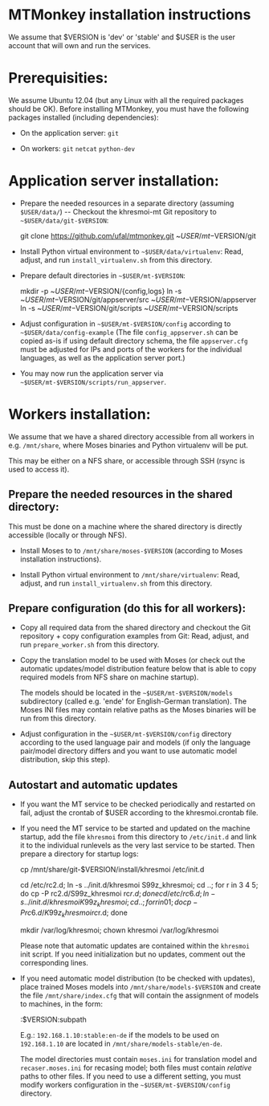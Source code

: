 
MTMonkey installation instructions
==================================

We assume that $VERSION is 'dev' or 'stable' and $USER is the user account
that will own and run the services.

Prerequisities:
========================

We assume Ubuntu 12.04 (but any Linux with all the required packages should be OK).
Before installing MTMonkey, you must have the following packages installed
(including dependencies):

* On the application server: `git`

* On workers: `git` `netcat` `python-dev`


Application server installation:
================================

* Prepare the needed resources in a separate directory (assuming `$USER/data/`) --
  Checkout the khresmoi-mt Git repository to `~$USER/data/git-$VERSION`:

  git clone https://github.com/ufal/mtmonkey.git ~$USER/mt-$VERSION/git

* Install Python virtual environment to `~$USER/data/virtualenv`:
  Read, adjust, and run `install_virtualenv.sh` from this directory.

* Prepare default directories in `~$USER/mt-$VERSION`:

    mkdir -p ~$USER/mt-$VERSION/{config,logs}
    ln -s ~$USER/mt-$VERSION/git/appserver/src ~$USER/mt-$VERSION/appserver
    ln -s ~$USER/mt-$VERSION/git/scripts ~$USER/mt-$VERSION/scripts

* Adjust configuration in `~$USER/mt-$VERSION/config` according to 
  `~$USER/data/config-example`
  (The file `config_appserver.sh` can be copied as-is if using default directory schema,
  the file `appserver.cfg` must be adjusted for IPs and ports of the workers for the
  individual languages, as well as the application server port.)

* You may now run the application server via `~$USER/mt-$VERSION/scripts/run_appserver`.

Workers installation:
=====================

We assume that we have a shared directory accessible from all workers in e.g. 
`/mnt/share`, where Moses binaries and Python virtualenv will be put. 

This may be either on a NFS share, or accessible through SSH (rsync is used to
access it).

Prepare the needed resources in the shared directory:
-----------------------------------------------------

This must be done on a machine where the shared directory is directly accessible
(locally or through NFS).

* Install Moses to to `/mnt/share/moses-$VERSION` (according to Moses installation
  instructions).

* Install Python virtual environment to `/mnt/share/virtualenv`: 
  Read, adjust, and run `install_virtualenv.sh` from this directory.

Prepare configuration (do this for all workers):
------------------------------------------------

* Copy all required data from the shared directory and checkout the Git 
  repository + copy configuration examples from Git:
  Read, adjust, and run `prepare_worker.sh` from this directory.

* Copy the translation model to be used with Moses (or check out the
  automatic updates/model distribution feature below that is able to copy 
  required models from NFS share on machine startup).

  The models should be located in the `~$USER/mt-$VERSION/models` subdirectory 
  (called e.g. 'ende' for English-German translation).
  The Moses INI files may contain relative paths as the Moses binaries will be
  run from this directory.

* Adjust configuration in the `~$USER/mt-$VERSION/config` directory according
  to the used language pair and models (if only the language pair/model directory
  differs and you want to use automatic model distribution, skip this step).

Autostart and automatic updates
-------------------------------

* If you want the MT service to be checked periodically and restarted on fail,
  adjust the crontab of $USER according to the khresmoi.crontab file.

* If you need the MT service to be started and updated on the machine startup, 
  add the file `khresmoi` from this directory to `/etc/init.d` and link it to 
  the individual runlevels as the very last service to be started. Then prepare
  a directory for startup logs:

    cp /mnt/share/git-$VERSION/install/khresmoi /etc/init.d
    
    cd /etc/rc2.d; ln -s ../init.d/khresmoi S99z_khresmoi; 
    cd ..; for r in 3 4 5; do cp -P rc2.d/S99z_khresmoi rc$r.d; done
    cd /etc/rc6.d; ln -s ../init.d/khresmoi K99z_khresmoi; 
    cd ..; for r in 0 1; do cp -P rc6.d/K99z_khresmoi rc$r.d; done
    
    mkdir /var/log/khresmoi; chown khresmoi /var/log/khresmoi

  Please note that automatic updates are contained within the `khresmoi` init
  script. If you need initialization but no updates, comment out the corresponding
  lines.

* If you need automatic model distribution (to be checked with updates), place
  trained Moses models into `/mnt/share/models-$VERSION` and create the file
  `/mnt/share/index.cfg` that will contain the assignment of models to
  machines, in the form:

    <IP-or-hostname>:$VERSION:subpath

  E.g.: `192.168.1.10:stable:en-de` if the models to be used on `192.168.1.10`
  are located in `/mnt/share/models-stable/en-de`. 

  The model directories must contain `moses.ini` for translation model and 
  `recaser.moses.ini` for recasing  model; both files must contain 
  *relative* paths to other files. If you need to use a different setting, you
  must modify workers configuration in the `~$USER/mt-$VERSION/config` directory.

